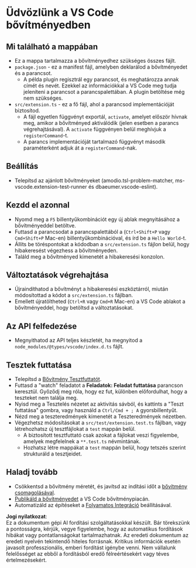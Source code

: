 # Üdvözlünk a VS Code bővítményedben

## Mi található a mappában

* Ez a mappa tartalmazza a bővítményedhez szükséges összes fájlt.
* `package.json` - ez a manifest fájl, amelyben deklarálod a bővítményedet és a parancsot.
  * A példa plugin regisztrál egy parancsot, és meghatározza annak címét és nevét. Ezekkel az információkkal a VS Code meg tudja jeleníteni a parancsot a parancspalettában. A plugin betöltése még nem szükséges.
* `src/extension.ts` - ez a fő fájl, ahol a parancsod implementációját biztosítod.
  * A fájl egyetlen függvényt exportál, `activate`, amelyet először hívnak meg, amikor a bővítményed aktiválódik (jelen esetben a parancs végrehajtásával). A `activate` függvényen belül meghívjuk a `registerCommand`-t.
  * A parancs implementációját tartalmazó függvényt második paraméterként adjuk át a `registerCommand`-nak.

## Beállítás

* Telepítsd az ajánlott bővítményeket (amodio.tsl-problem-matcher, ms-vscode.extension-test-runner és dbaeumer.vscode-eslint).

## Kezdd el azonnal

* Nyomd meg a `F5` billentyűkombinációt egy új ablak megnyitásához a bővítményeddel betöltve.
* Futtasd a parancsodat a parancspalettából a (`Ctrl+Shift+P` vagy `Cmd+Shift+P` Mac-en) billentyűkombinációval, és írd be a `Hello World`-t.
* Állíts be töréspontokat a kódodban a `src/extension.ts` fájlon belül, hogy hibakeresést végezhess a bővítményeden.
* Találd meg a bővítményed kimenetét a hibakeresési konzolon.

## Változtatások végrehajtása

* Újraindíthatod a bővítményt a hibakeresési eszköztárról, miután módosítottad a kódot a `src/extension.ts` fájlban.
* Emellett újratöltheted (`Ctrl+R` vagy `Cmd+R` Mac-en) a VS Code ablakot a bővítményeddel, hogy betöltsd a változtatásokat.

## Az API felfedezése

* Megnyithatod az API teljes készletét, ha megnyitod a `node_modules/@types/vscode/index.d.ts` fájlt.

## Tesztek futtatása

* Telepítsd a [Bővítmény Tesztfuttatót](https://marketplace.visualstudio.com/items?itemName=ms-vscode.extension-test-runner).
* Futtasd a "watch" feladatot a **Feladatok: Feladat futtatása** parancson keresztül. Győződj meg róla, hogy ez fut, különben előfordulhat, hogy a teszteket nem találja meg.
* Nyisd meg a Tesztelés nézetet az aktivitás sávból, és kattints a "Teszt futtatása" gombra, vagy használd a `Ctrl/Cmd + ; A` gyorsbillentyűt.
* Nézd meg a teszteredmények kimenetét a Teszteredmények nézetben.
* Végezhetsz módosításokat a `src/test/extension.test.ts` fájlban, vagy létrehozhatsz új tesztfájlokat a `test` mappán belül.
  * A biztosított tesztfuttató csak azokat a fájlokat veszi figyelembe, amelyek megfelelnek a `**.test.ts` névmintának.
  * Hozhatsz létre mappákat a `test` mappán belül, hogy tetszés szerint strukturáld a tesztjeidet.

## Haladj tovább

* Csökkentsd a bővítmény méretét, és javítsd az indítási időt a [bővítmény csomagolásával](https://code.visualstudio.com/api/working-with-extensions/bundling-extension?WT.mc_id=aiml-137032-kinfeylo).
* [Publikáld a bővítményedet](https://code.visualstudio.com/api/working-with-extensions/publishing-extension?WT.mc_id=aiml-137032-kinfeylo) a VS Code bővítménypiacán.
* Automatizáld az építéseket a [Folyamatos Integráció](https://code.visualstudio.com/api/working-with-extensions/continuous-integration?WT.mc_id=aiml-137032-kinfeylo) beállításával.

**Jogi nyilatkozat**:  
Ez a dokumentum gépi AI fordítási szolgáltatásokkal készült. Bár törekszünk a pontosságra, kérjük, vegye figyelembe, hogy az automatikus fordítások hibákat vagy pontatlanságokat tartalmazhatnak. Az eredeti dokumentum az eredeti nyelvén tekintendő hiteles forrásnak. Kritikus információk esetén javasolt professzionális, emberi fordítást igénybe venni. Nem vállalunk felelősséget az ebből a fordításból eredő félreértésekért vagy téves értelmezésekért.